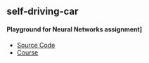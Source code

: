 ## self-driving-car

#### Playground for Neural Networks assignment]
- [Source Code](https://github.com/stacymiller/stepic_neural_networks_public/tree/master/HW_3)
- [Course](https://stepik.org/course/401)
